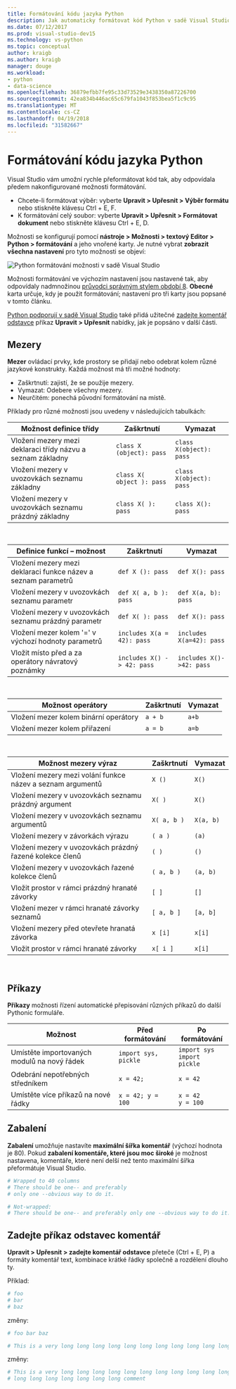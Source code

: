 ```yaml
---
title: Formátování kódu jazyka Python
description: Jak automaticky formátovat kód Python v sadě Visual Studio, včetně mezery, příkazy, zabalení a komentáře.
ms.date: 07/12/2017
ms.prod: visual-studio-dev15
ms.technology: vs-python
ms.topic: conceptual
author: kraigb
ms.author: kraigb
manager: douge
ms.workload:
- python
- data-science
ms.openlocfilehash: 36879efbb7fe95c33d73529e3438350a87226700
ms.sourcegitcommit: 42ea834b446ac65c679fa1043f853bea5f1c9c95
ms.translationtype: MT
ms.contentlocale: cs-CZ
ms.lasthandoff: 04/19/2018
ms.locfileid: "31582667"
---
```

# <a name="formatting-python-code"></a>Formátování kódu jazyka Python

Visual Studio vám umožní rychle přeformátovat kód tak, aby odpovídala předem nakonfigurované možnosti formátování.

- Chcete-li formátovat výběr: vyberte **Upravit > Upřesnit > Výběr formátu** nebo stiskněte klávesu Ctrl + E, F.
- K formátování celý soubor: vyberte **Upravit > Upřesnit > Formátovat dokument** nebo stiskněte klávesu Ctrl + E, D.

Možnosti se konfigurují pomocí **nástroje > Možnosti > textový Editor > Python > formátování** a jeho vnořené karty. Je nutné vybrat **zobrazit všechna nastavení** pro tyto možnosti se objeví:

![Python formátování možnosti v sadě Visual Studio](media/options-editor-formatting.png)

Možnosti formátování ve výchozím nastavení jsou nastavené tak, aby odpovídaly nadmnožinou [průvodci správným stylem období 8](http://www.python.org/dev/peps/pep-0008/). **Obecné** karta určuje, kdy je použit formátování; nastavení pro tři karty jsou popsané v tomto článku.

[Python podporují v sadě Visual Studio](installing-python-support-in-visual-studio.md) také přidá užitečné [zadejte komentář odstavce](#fill-comment-paragraph-command) příkaz **Upravit > Upřesnit** nabídky, jak je popsáno v další části.

## <a name="spacing"></a>Mezery

**Mezer** ovládací prvky, kde prostory se přidají nebo odebrat kolem různé jazykové konstrukty. Každá možnost má tři možné hodnoty:

- Zaškrtnutí: zajistí, že se použije mezery.
- Vymazat: Odebere všechny mezery.
- Neurčitém: ponechá původní formátování na místě.

Příklady pro různé možnosti jsou uvedeny v následujících tabulkách:

| Možnost definice třídy | Zaškrtnutí | Vymazat |
| --- | --- | --- | 
| Vložení mezery mezi deklaraci třídy názvu a seznam základny | `class X (object): pass` | `class X(object): pass` | 
| Vložení mezery v uvozovkách seznamu základny | `class X( object ): pass` | `class X(object): pass` |
| Vložení mezery v uvozovkách seznamu prázdný základny | `class X( ): pass` | `class X(): pass` |

<br/>

| Definice funkcí – možnost | Zaškrtnutí | Vymazat |
| --- | --- | --- |
| Vložení mezery mezi deklaraci funkce název a seznam parametrů | `def X (): pass` | `def X(): pass` | 
| Vložení mezery v uvozovkách seznamu parametr | `def X( a, b ): pass` | `def X(a, b): pass` |
| Vložení mezery v uvozovkách seznamu prázdný parametr | `def X( ): pass` | `def X(): pass` |
| Vložení mezer kolem '=' v výchozí hodnoty parametrů | `includes X(a = 42): pass` | `includes X(a=42): pass` |
| Vložit místo před a za operátory návratový poznámky | `includes X() -> 42: pass` | `includes X()->42: pass` |

<br/>

| Možnost operátory | Zaškrtnutí | Vymazat |
| --- | --- | --- |
| Vložení mezer kolem binární operátory | `a + b` | `a+b` |
| Vložení mezer kolem přiřazení | `a = b` | `a=b` |

<br/>

| Možnost mezery výraz | Zaškrtnutí | Vymazat |
| --- | --- | --- |
| Vložení mezery mezi volání funkce název a seznam argumentů | `X ()` | `X()` |
| Vložení mezery v uvozovkách seznamu prázdný argument | `X( )` | `X()` |
| Vložení mezery v uvozovkách seznamu argumentů | `X( a, b )` | `X(a, b)` |
| Vložení mezery v závorkách výrazu | `( a )` | `(a)` |
| Vložení mezery v uvozovkách prázdný řazené kolekce členů | `( )` | `()` |
| Vložení mezery v uvozovkách řazené kolekce členů | `( a, b )` | `(a, b)` |
| Vložit prostor v rámci prázdný hranaté závorky | `[ ]` | `[]` |
| Vložení mezer v rámci hranaté závorky seznamů | `[ a, b ]` | `[a, b]` |
| Vložení mezery před otevřete hranatá závorka | `x [i]` | `x[i]` |
| Vložit prostor v rámci hranaté závorky | `x[ i ]` | `x[i]` |

<br/>

## <a name="statements"></a>Příkazy

**Příkazy** možnosti řízení automatické přepisování různých příkazů do další Pythonic formuláře.

| Možnost | Před formátování | Po formátování |
| --- | --- | --- |
| Umístěte importovaných modulů na nový řádek | `import sys, pickle` | `import sys`<br/>`import pickle` |
| Odebrání nepotřebných středníkem | `x = 42;` | `x = 42` |
| Umístěte více příkazů na nové řádky | `x = 42; y = 100` | `x = 42`<br/>`y = 100` |

## <a name="wrapping"></a>Zabalení

**Zabalení** umožňuje nastavíte **maximální šířka komentář** (výchozí hodnota je 80). Pokud **zabalení komentáře, které jsou moc široké** je možnost nastavena, komentáře, které není delší než tento maximální šířka přeformátuje Visual Studio.

```python
# Wrapped to 40 columns
# There should be one-- and preferably
# only one --obvious way to do it.
```

```python
# Not-wrapped:
# There should be one-- and preferably only one --obvious way to do it.
```

## <a name="fill-comment-paragraph-command"></a>Zadejte příkaz odstavec komentář

**Upravit > Upřesnit > zadejte komentář odstavce** přeteče (Ctrl + E, P) a formáty komentář text, kombinace krátké řádky společně a rozdělení dlouho ty.

Příklad:

```python
# foo
# bar
# baz
```

změny:

```python
# foo bar baz
```

```python
# This is a very long long long long long long long long long long long long long long long long long long long comment
```

změny:

```python
# This is a very long long long long long long long long long long long long
# long long long long long long long comment
```
